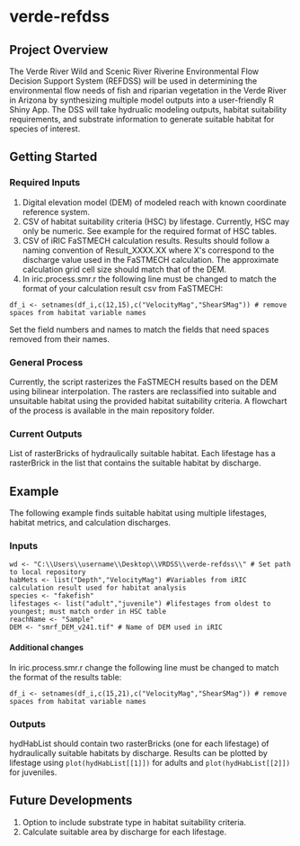 # verde-refdss
## Project Overview
The Verde River Wild and Scenic River Riverine Environmental Flow Decision Support System (REFDSS) will be used in determining the environmental flow needs of fish and riparian vegetation in the Verde River in Arizona by synthesizing multiple model outputs into a user-friendly R Shiny App. The DSS will take hydrualic modeling outputs, habitat suitability requirements, and substrate information to generate suitable habitat for species of interest.

## Getting Started
### Required Inputs
1. Digital elevation model (DEM) of modeled reach with known coordinate reference system.
2. CSV of habitat suitability criteria (HSC) by lifestage. Currently, HSC may only be numeric. See example for the required format of HSC tables.
3. CSV of iRIC FaSTMECH calculation results. Results should follow a naming convention of Result_XXXX.XX where X's correspond to the discharge value used in the FaSTMECH calculation. The approximate calculation grid cell size should match that of the DEM.
4. In iric.process.smr.r the following line must be changed to match the format of your calculation result csv from FaSTMECH:
```
df_i <- setnames(df_i,c(12,15),c("VelocityMag","ShearSMag")) # remove spaces from habitat variable names
```
Set the field numbers and names to match the fields that need spaces removed from their names.

### General Process
Currently, the script rasterizes the FaSTMECH results based on the DEM using bilinear interpolation. The rasters are reclassified into suitable and unsuitable habitat using the provided habitat suitability criteria. A flowchart of the process is available in the main repository folder.

### Current Outputs
List of rasterBricks of hydraulically suitable habitat. Each lifestage has a rasterBrick in the list that contains the suitable habitat by discharge.  

## Example
The following example finds suitable habitat using multiple lifestages, habitat metrics, and calculation discharges.

### Inputs
``` # Set Inputs
wd <- "C:\\Users\\username\\Desktop\\VRDSS\\verde-refdss\\" # Set path to local repository
habMets <- list("Depth","VelocityMag") #Variables from iRIC calculation result used for habitat analysis
species <- "fakefish"
lifestages <- list("adult","juvenile") #lifestages from oldest to youngest; must match order in HSC table
reachName <- "Sample" 
DEM <- "smrf_DEM_v241.tif" # Name of DEM used in iRIC
```
#### Additional changes
In iric.process.smr.r change the following line must be changed to match the format of the results table:
```
df_i <- setnames(df_i,c(15,21),c("VelocityMag","ShearSMag")) # remove spaces from habitat variable names
```
### Outputs
hydHabList should contain two rasterBricks (one for each lifestage) of hydraulically suitable habitats by discharge. Results can be plotted by lifestage using ```plot(hydHabList[[1]])``` for adults and ```plot(hydHabList[[2]])``` for juveniles.

## Future Developments
1. Option to include substrate type in habitat suitability criteria.
2. Calculate suitable area by discharge for each lifestage.
